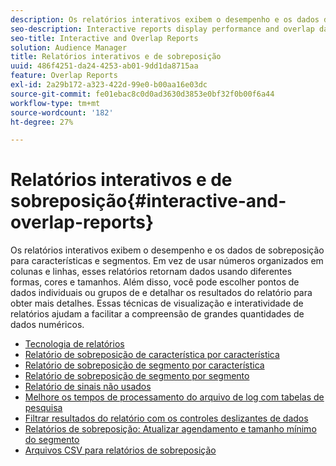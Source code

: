 ```yaml
---
description: Os relatórios interativos exibem o desempenho e os dados de sobreposição para características e segmentos. Em vez de usar números organizados em colunas e linhas, esses relatórios retornam dados usando diferentes formas, cores e tamanhos. Além disso, você pode escolher pontos de dados individuais ou grupos de e detalhar os resultados do relatório para obter mais detalhes. Essas técnicas de visualização e interatividade de relatórios ajudam a facilitar a compreensão de grandes quantidades de dados numéricos.
seo-description: Interactive reports display performance and overlap data for traits and segments. Instead of using numbers arranged in columns and rows, these reports return data using different shapes, colors, and sizes. Additionally, you can choose individual or groups of data points and drill down into the report results for more details. These visualization techniques and report interactivity help make large amounts of numeric data easier to understand.
seo-title: Interactive and Overlap Reports
solution: Audience Manager
title: Relatórios interativos e de sobreposição
uuid: 486f4251-da24-4253-ab01-9dd1da8715aa
feature: Overlap Reports
exl-id: 2a29b172-a323-422d-99e0-b00aa16e03dc
source-git-commit: fe01ebac8c0d0ad3630d3853e0bf32f0b00f6a44
workflow-type: tm+mt
source-wordcount: '182'
ht-degree: 27%

---
```


# Relatórios interativos e de sobreposição{#interactive-and-overlap-reports}

Os relatórios interativos exibem o desempenho e os dados de sobreposição para características e segmentos. Em vez de usar números organizados em colunas e linhas, esses relatórios retornam dados usando diferentes formas, cores e tamanhos. Além disso, você pode escolher pontos de dados individuais ou grupos de e detalhar os resultados do relatório para obter mais detalhes. Essas técnicas de visualização e interatividade de relatórios ajudam a facilitar a compreensão de grandes quantidades de dados numéricos.

+ [Tecnologia de relatórios](interactive-report-technology.md)
+ [Relatório de sobreposição de característica por característica](trait-trait-overlap-report.md)
+ [Relatório de sobreposição de segmento por característica](segment-trait-overlap-report.md)
+ [Relatório de sobreposição de segmento por segmento](segment-segment-overlap-report.md)
+ [Relatório de sinais não usados](unused-signals.md)
+ [Melhore os tempos de processamento do arquivo de log com tabelas de pesquisa](lookup-tables.md)
+ [Filtrar resultados do relatório com os controles deslizantes de dados](data-sliders.md)
+ [Relatórios de sobreposição: Atualizar agendamento e tamanho mínimo do segmento](overlap-minimum-segment-size.md)
+ [Arquivos CSV para relatórios de sobreposição](overlap-csv-files.md)

<!-- 

c_dynamic_reports.xml

 -->
